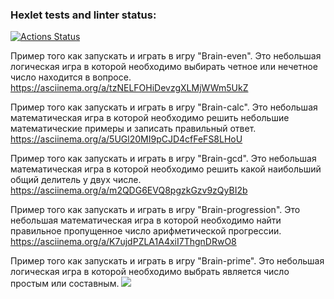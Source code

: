 ### Hexlet tests and linter status:
[![Actions Status](https://github.com/GriNiki/python-project-49/workflows/hexlet-check/badge.svg)](https://github.com/GriNiki/python-project-49/actions)

Пример того как запускать и играть в игру "Brain-even". Это небольшая логическая игра в которой необходимо выбирать четное или нечетное число находится в вопросе.
	https://asciinema.org/a/tzNELFOHiDevzgXLMjWWm5UkZ


Пример того как запускать и играть в игру "Brain-calc". Это небольшая математическая игра в которой необходимо решить небольшие математические примеры и записать правильный ответ.
	https://asciinema.org/a/5UGl20MI9pCJD4cfFeFS8LHoU
	
	
Пример того как запускать и играть в игру "Brain-gcd". Это небольшая математическая игра в которой необходимо решить какой наибольший общий делитель у двух числе.
	https://asciinema.org/a/m2QDG6EVQ8pgzkGzv9zQyBI2b
	
	
Пример того как запускать и играть в игру "Brain-progression". Это небольшая математическая игра в которой необходимо найти правильное пропущенное число арифметической прогрессии.
	https://asciinema.org/a/K7ujdPZLA1A4xiI7ThgnDRwO8
	
	
Пример того как запускать и играть в игру "Brain-prime". Это небольшая логическая игра в которой необходимо выбрать является число простым или составным.
<a href="https://asciinema.org/a/ckbXtRhYMSANyE4sHBIQcUCi8" target="_blank"><img src="https://asciinema.org/a/ckbXtRhYMSANyE4sHBIQcUCi8.svg" /></a>
